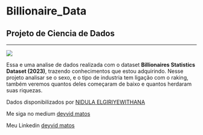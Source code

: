 # Billionaire_Data   
## Projeto de Ciencia de Dados
---
<img src='https://media.tenor.com/SlyFGvkcxSUAAAAC/the-mask-money-rain.gif'>

Essa e uma analise de dados realizada com o dataset **Billionaires Statistics Dataset (2023)**, trazendo conhecimentos que estou adquirindo. Nesse projeto analisar se o sexo, e o tipo de industria tem ligação com o raking, 
também veremos quantos deles começaram de baixo e quantos herdaram suas riquezas.

Dados disponibilizados por 	[NIDULA ELGIRIYEWITHANA](https://www.kaggle.com/datasets/nelgiriyewithana/billionaires-statistics-dataset)

Me siga no medium [deyvid matos](https://medium.com/@deyvidmatosdev) 

Meu Linkedin [deyvid matos](https://www.linkedin.com/in/deyvid-matos-824859249/)
